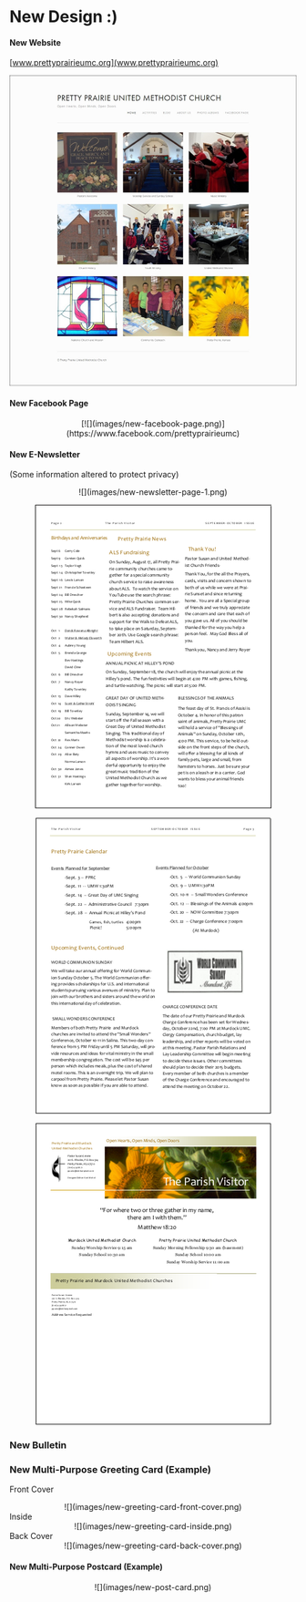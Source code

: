 # New Design :) 

#### New Website
[www.prettyprairieumc.org](www.prettyprairieumc.org)

[![](images/new-website-home-page.jpg)](http://prettyprairieumc.org)

#### New Facebook Page

<center>
[![](images/new-facebook-page.png)](https://www.facebook.com/prettyprairieumc)
</center>

#### New E-Newsletter
(Some information altered to protect privacy) 
<center>
![](images/new-newsletter-page-1.png)

![](images/new-newsletter-page-2.png)

![](images/new-newsletter-page-3.png)

![](images/new-newsletter-page-4.png)
</center>

### New Bulletin

### New Multi-Purpose Greeting Card (Example)

Front Cover<br>
<center>
![](images/new-greeting-card-front-cover.png)
</center>
Inside<br>
<center>
![](images/new-greeting-card-inside.png)
</center>
Back Cover<br>
<center>
![](images/new-greeting-card-back-cover.png)
</center>

#### New Multi-Purpose Postcard (Example)

<center>
![](images/new-post-card.png)
</center>

